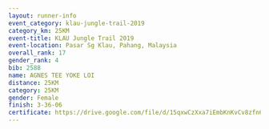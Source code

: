 ```yaml
---
layout: runner-info 
event_category: klau-jungle-trail-2019 
category_km: 25KM 
event-title: KLAU Jungle Trail 2019 
event-location: Pasar Sg Klau, Pahang, Malaysia 
overall_rank: 17
gender_rank: 4
bib: 2588
name: AGNES TEE YOKE LOI
distance: 25KM
category: 25KM
gender: Female
finish: 3-36-06
certificate: https://drive.google.com/file/d/15qxwCzXxa7iEmbKnKvCv8zfn6V6M-dvp/view?usp=sharing
---
```


